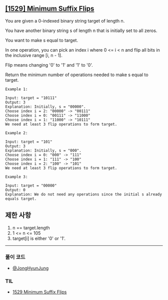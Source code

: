 ## [[1529] Minimum Suffix Flips](https://leetcode.com/problems/minimum-suffix-flips/)

You are given a 0-indexed binary string target of length n. 

You have another binary string s of length n that is initially set to all zeros. 

You want to make s equal to target.

In one operation, you can pick an index i where 0 <= i < n and flip all bits in the inclusive range [i, n - 1]. 

Flip means changing '0' to '1' and '1' to '0'.

Return the minimum number of operations needed to make s equal to target.

```
Example 1:

Input: target = "10111"
Output: 3
Explanation: Initially, s = "00000".
Choose index i = 2: "00000" -> "00111"
Choose index i = 0: "00111" -> "11000"
Choose index i = 1: "11000" -> "10111"
We need at least 3 flip operations to form target.

Example 2:

Input: target = "101"
Output: 3
Explanation: Initially, s = "000".
Choose index i = 0: "000" -> "111"
Choose index i = 1: "111" -> "100"
Choose index i = 2: "100" -> "101"
We need at least 3 flip operations to form target.

Example 3:

Input: target = "00000"
Output: 0
Explanation: We do not need any operations since the initial s already equals target.
```

## 제한 사항

1. n == target.length
2. 1 <= n <= 105
3. target[i] is either '0' or '1'.

***

### 풀이 코드

- [@JongHyunJung](https://github.com/viaunixue/algorithm-study/blob/main/leetcode/medium/1529/jjh.py)

### TIL

* [1529 Minimum Suffix Flips](https://almond0115.tistory.com/entry/LeetCode-1529-Minimum-Suffix-Flips)